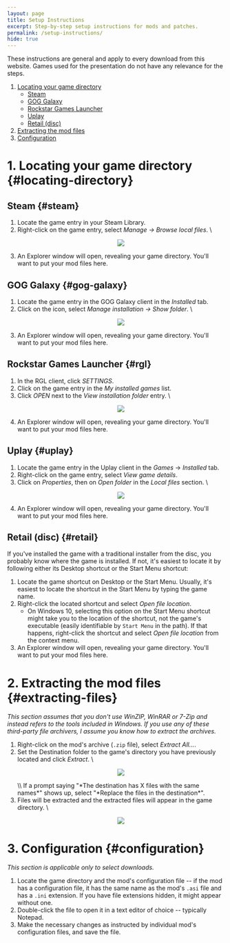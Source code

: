 ```yaml
---
layout: page
title: Setup Instructions
excerpt: Step-by-step setup instructions for mods and patches.
permalink: /setup-instructions/
hide: true
---
```


These instructions are general and apply to every download from this website.
Games used for the presentation do not have any relevance for the steps.

1. [Locating your game directory](#locating-directory)
    * [Steam](#steam)
    * [GOG Galaxy](#gog-galaxy)
    * [Rockstar Games Launcher](#rgl)
    * [Uplay](#uplay)
    * [Retail (disc)](#retail)
2. [Extracting the mod files](#extracting-files)
3. [Configuration](#configuration)

# 1. Locating your game directory {#locating-directory}

## Steam {#steam}

1. Locate the game entry in your Steam Library.
2. Right-click on the game entry, select *Manage -> Browse local files*. \\
    <p align="center">
    <img src="{% link assets/img/setup/steam.jpg %}">
    </p>
3. An Explorer window will open, revealing your game directory. You'll want to put your mod files here.

## GOG Galaxy {#gog-galaxy}

1. Locate the game entry in the GOG Galaxy client in the *Installed* tab.
2. Click on the <i class='fas icomoon icon-gog-settings'></i> icon, select *Manage installation -> Show folder*. \\
    <p align="center">
    <img src="{% link assets/img/setup/gog-galaxy.jpg %}">
    </p>
3. An Explorer window will open, revealing your game directory. You'll want to put your mod files here.

## Rockstar Games Launcher {#rgl}

1. In the RGL client, click *SETTINGS*.
2. Click on the game entry in the *My installed games* list.
3. Click *OPEN* next to the *View installation folder* entry. \\
    <p align="center">
    <img src="{% link assets/img/setup/rgl.jpg %}">
    </p>
4. An Explorer window will open, revealing your game directory. You'll want to put your mod files here.

## Uplay {#uplay}

1. Locate the game entry in the Uplay client in the *Games* -> *Installed* tab.
2. Right-click on the game entry, select *View game details*.
2. Click on *Properties*, then on *Open folder* in the *Local files* section. \\
    <p align="center">
    <img src="{% link assets/img/setup/uplay.jpg %}">
    </p>
4. An Explorer window will open, revealing your game directory. You'll want to put your mod files here.

## Retail (disc) {#retail}

If you've installed the game with a traditional installer from the disc, you probably know where the game is installed.
If not, it's easiest to locate it by following either its Desktop shortcut or the Start Menu shortcut:

1. Locate the game shortcut on Desktop or the Start Menu. Usually, it's easiest to locate the shortcut in the Start Menu by typing the game name.
2. Right-click the located shortcut and select *Open file location*.
    * On Windows 10, selecting this option on the Start Menu shortcut might take you to the location of the shortcut, not the game's executable
      (easily identifiable by `Start Menu` in the path). If that happens, right-click the shortcut and select *Open file location* from the context menu.
3. An Explorer window will open, revealing your game directory. You'll want to put your mod files here.   

# 2. Extracting the mod files {#extracting-files}
_This section assumes that you don't use WinZIP, WinRAR or 7-Zip and instead refers to the tools included in Windows._
_If you use any of these third-party file archivers, I assume you know how to extract the archives._

1. Right-click on the mod's archive (`.zip` file), select *Extract All...*.
2. Set the Destination folder to the game's directory you have previously located and click *Extract*. \\
    <p align="center">
    <img src="{% link assets/img/setup/extract-all.jpg %}">
    </p> \\
    If a prompt saying "*The destination has X files with the same names*" shows up, select "*Replace the files in the destination*".
3. Files will be extracted and the extracted files will appear in the game directory. \\
    <p align="center">
    <img src="{% link assets/img/setup/mod-files.jpg %}">
    </p>

# 3. Configuration {#configuration}
_This section is applicable only to select downloads._

1. Locate the game directory and the mod's configuration file -- if the mod has a configuration file,
   it has the same name as the mod's `.asi` file and has a `.ini` extension. If you have file extensions hidden,
   it might appear without one.
2. Double-click the file to open it in a text editor of choice -- typically Notepad.
3. Make the necessary changes as instructed by individual mod's configuration files, and save the file.